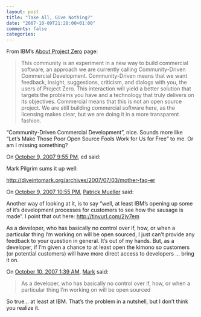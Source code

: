 ```yaml
---
layout: post
title: "Take All, Give Nothing?"
date: "2007-10-09T21:28:00+01:00"
comments: false
categories: 
---
```


<p>From IBM&#8217;s <a href="http://www.projectzero.org/wiki/bin/view/Main/About">About Project Zero</a> page:</p>

<blockquote>
<p>This community is an experiment in a new way to build commercial software, an approach we are currently calling Community-Driven Commercial Development. Community-Driven means that we want feedback, insight, suggestions, criticism, and dialogs with you, the users of Project Zero. This interaction will yield a better solution that targets the problems you have and a technology that truly delivers on its objectives. Commercial means that this is not an open source project. We are still building commercial software here, as the licensing makes clear, but we are doing it in a more transparent fashion.</p>
</blockquote>

<p>&#8220;Community-Driven Commercial Development&#8221;, nice. Sounds more like &#8220;Let&#8217;s Make Those Poor Open Source Fools Work for Us for Free&#8221; to me. Or am I missing something?</p>

<section class="comments">



<div class="comment" id="comment-1479">
On <a href="#comment-1479" title="Permalink to this comment">October  9, 2007  9:55 PM</a>, ed
said:
<p>Mark Pilgrim sums it up well:</p>

<p><a href="http://diveintomark.org/archives/2007/07/03/mother-faq-er" rel="nofollow" /><a href="http://diveintomark.org/archives/2007/07/03/mother-faq-er" rel="nofollow">http://diveintomark.org/archives/2007/07/03/mother-faq-er</a></p>


<div class="comment" id="comment-1480">
On <a href="#comment-1480" title="Permalink to this comment">October  9, 2007 10:55 PM</a>, <a href="http://muellerware.org" title="http://muellerware.org" rel="nofollow">Patrick Mueller</a>
said:
<p>Another way of looking at it, is to say &#8220;well, at least IBM&#8217;s opening up some of it&#8217;s development processes for customers to see how the sausage is made&#8221;.  I point that out here: <a href="http://tinyurl.com/2jy7em" rel="nofollow" /><a href="http://tinyurl.com/2jy7em" rel="nofollow">http://tinyurl.com/2jy7em</a></p>

<p>As a developer, who has basically no control over if, how, or when a particular thing I&#8217;m working on will be open sourced, I just can&#8217;t provide any feedback to your question in general.  It&#8217;s out of my hands.  But, as a developer, if I&#8217;m given a chance to at least open the kimono so customers (or potential customers) will have more direct access to developers &#8230; bring it on.</p>


<div class="comment" id="comment-1481">
On <a href="#comment-1481" title="Permalink to this comment">October 10, 2007  1:39 AM</a>, <a href="http://diveintomark.org/" title="http://diveintomark.org/" rel="nofollow">Mark</a>
said:
<blockquote>
<p>As a developer, who has basically no control over if, how, or when a particular thing I’m working on will be open sourced</p>
</blockquote>

<p>So true&#8230; at least at IBM.  That&#8217;s the problem in a nutshell, but I don&#8217;t think you realize it.</p>


</section>

